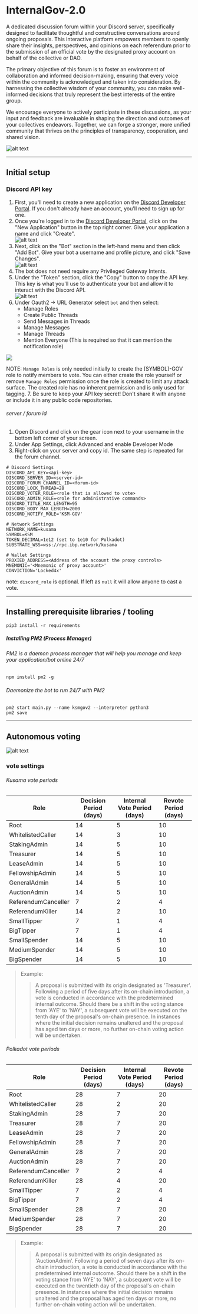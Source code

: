 # InternalGov-2.0
A dedicated discussion forum within your Discord server, specifically designed to facilitate thoughtful and constructive conversations around ongoing proposals. This interactive platform empowers members to openly share their insights, perspectives, and opinions on each referendum prior to the submission of an official vote by the designated proxy account on behalf of the collective or DAO.

The primary objective of this forum is to foster an environment of collaboration and informed decision-making, ensuring that every voice within the community is acknowledged and taken into consideration. By harnessing the collective wisdom of your community, you can make well-informed decisions that truly represent the best interests of the entire group.

We encourage everyone to actively participate in these discussions, as your input and feedback are invaluable in shaping the direction and outcomes of your collectives endeavors. Together, we can forge a stronger, more unified community that thrives on the principles of transparency, cooperation, and shared vision.

![alt text](https://i.imgur.com/Ogg29qC.png)

---

## Initial setup
### Discord API key
1. First, you'll need to create a new application on the [Discord Developer Portal](https://discord.com/developers/applications). If you don't already have an account, you'll need to sign up for one.
2. Once you're logged in to the [Discord Developer Portal](https://discord.com/developers/applications), click on the "New Application" button in the top right corner. Give your application a name and click "Create".  
![alt text](https://i.imgur.com/bHTgBIX.png)
3. Next, click on the "Bot" section in the left-hand menu and then click "Add Bot". Give your bot a username and profile picture, and click "Save Changes".  
![alt text](https://i.imgur.com/kxHZxsV.png)
4. The bot does not need require any Privileged Gateway Intents.
5. Under the "Token" section, click the "Copy" button to copy the API key. This key is what you'll use to authenticate your bot and allow it to interact with the Discord API.  
![alt text](https://i.imgur.com/2zhE3qT.png)
6. Under Oauth2 -> URL Generator select `bot` and then select:
   - Manage Roles
   - Create Public Threads
   - Send Messages in Threads
   - Manage Messages
   - Manage Threads
   - Mention Everyone (This is required so that it can mention the notification role)

![](bot_permissions.png)

NOTE: `Manage Roles` is only needed initially to create the [SYMBOL]-GOV role to notify members to vote. You can either create the role yourself or remove `Manage Roles` permission once the role is created to limit any attack surface. The created role has no inherent permission and is only used for tagging.
7. Be sure to keep your API key secret! Don't share it with anyone or include it in any public code repositories.

###### server / forum id
1. Open Discord and click on the gear icon next to your username in the bottom left corner of your screen.
2. Under App Settings, click Advanced and enable Developer Mode
3. Right-click on your server and copy id. The same step is repeated for the forum channel.


```dotenv
# Discord Settings
DISCORD_API_KEY=<api-key>
DISCORD_SERVER_ID=<server-id>
DISCORD_FORUM_CHANNEL_ID=<forum-id>
DISCORD_LOCK_THREAD=28
DISCORD_VOTER_ROLE=<role that is allowed to vote>
DISCORD_ADMIN_ROLE=<role for administrative commands>
DISCORD_TITLE_MAX_LENGTH=95
DISCORD_BODY_MAX_LENGTH=2000
DISCORD_NOTIFY_ROLE='KSM-GOV'

# Network Settings
NETWORK_NAME=kusama
SYMBOL=KSM
TOKEN_DECIMAL=1e12 (set to 1e10 for Polkadot)
SUBSTRATE_WSS=wss://rpc.ibp.network/kusama

# Wallet Settings
PROXIED_ADDRESS=<Address of the account the proxy controls>
MNEMONIC='<Mnemonic of proxy account>'
CONVICTION='Locked4x'

```
note: `discord_role` is optional. If left as `null` it will allow anyone to cast a vote.

---

## Installing prerequisite libraries / tooling
`pip3 install -r requirements`
##### Installing PM2 (Process Manager)
###### PM2 is a daemon process manager that will help you manage and keep your application/bot online 24/7 
`npm install pm2 -g`

###### Daemonize the bot to run 24/7 with PM2
```shell
pm2 start main.py --name ksmgov2 --interpreter python3
pm2 save
```

---
## Autonomous voting
![alt text](https://i.imgur.com/5d0HJsY.png)
### vote settings
###### Kusama vote periods
| Role               | Decision Period (days) | Internal Vote Period (days) | Revote Period (days) |
|--------------------|------------------------|-----------------------------|----------------------|
| Root               | 14                     | 5                           | 10                   |
| WhitelistedCaller  | 14                     | 3                           | 10                   |
| StakingAdmin       | 14                     | 5                           | 10                   |
| Treasurer          | 14                     | 5                           | 10                   |
| LeaseAdmin         | 14                     | 5                           | 10                   |
| FellowshipAdmin    | 14                     | 5                           | 10                   |
| GeneralAdmin       | 14                     | 5                           | 10                   |
| AuctionAdmin       | 14                     | 5                           | 10                   |
| ReferendumCanceller| 7                      | 2                           | 4                    |
| ReferendumKiller   | 14                     | 2                           | 10                   |
| SmallTipper        | 7                      | 1                           | 4                    |
| BigTipper          | 7                      | 1                           | 4                    |
| SmallSpender       | 14                     | 5                           | 10                   |
| MediumSpender      | 14                     | 5                           | 10                   |
| BigSpender         | 14                     | 5                           | 10                   |
> Example:
> > A proposal is submitted with its origin designated as 'Treasurer'. Following a period of five days after its on-chain introduction, a vote is conducted in accordance with the predetermined internal outcome. Should there be a shift in the voting stance from 'AYE' to 'NAY', a subsequent vote will be executed on the tenth day of the proposal's on-chain presence. In instances where the initial decision remains unaltered and the proposal has aged ten days or more, no further on-chain voting action will be undertaken.

###### Polkadot vote periods
| Role               | Decision Period (days) | Internal Vote Period (days) | Revote Period (days) |
|--------------------|------------------------|-----------------------------|----------------------|
| Root               | 28                     | 7                           | 20                   |
| WhitelistedCaller  | 28                     | 2                           | 20                   |
| StakingAdmin       | 28                     | 7                           | 20                   |
| Treasurer          | 28                     | 7                           | 20                   |
| LeaseAdmin         | 28                     | 7                           | 20                   |
| FellowshipAdmin    | 28                     | 7                           | 20                   |
| GeneralAdmin       | 28                     | 7                           | 20                   |
| AuctionAdmin       | 28                     | 7                           | 20                   |
| ReferendumCanceller| 7                      | 2                           | 4                    |
| ReferendumKiller   | 28                     | 4                           | 20                   |
| SmallTipper        | 7                      | 2                           | 4                    |
| BigTipper          | 7                      | 2                           | 4                    |
| SmallSpender       | 28                     | 7                           | 20                   |
| MediumSpender      | 28                     | 7                           | 20                   |
| BigSpender         | 28                     | 7                           | 20                   |
> Example:
> > A proposal is submitted with its origin designated as 'AuctionAdmin'. Following a period of seven days after its on-chain introduction, a vote is conducted in accordance with the predetermined internal outcome. Should there be a shift in the voting stance from 'AYE' to 'NAY', a subsequent vote will be executed on the twentieth day of the proposal's on-chain presence. In instances where the initial decision remains unaltered and the proposal has aged ten days or more, no further on-chain voting action will be undertaken.